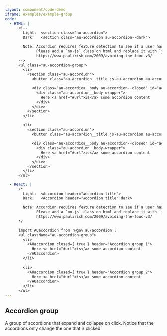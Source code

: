 ```yaml
---
layout: component/code-demo
iframe: examples/example-group
code:
  - HTML: |
      <!--
        Light:  <section class="au-accordion">
        Dark:   <section class="au-accordion au-accordion--dark">

        Note: Accordion requires feature detection to see if a user has javascript.
              Please add a `no-js` class on html and replace it with `js` if enabled
              https://www.paulirish.com/2009/avoiding-the-fouc-v3/
      -->
      <ul class="au-accordion-group">
        <li>
          <section class="au-accordion">
            <button class="au-accordion__title js-au-accordion au-accordion--closed" aria-controls="accordion-group-1" aria-expanded="false" onclick="return AU.accordion.Toggle( this )">Accordion group 1</button>

            <div class="au-accordion__body au-accordion--closed" id="accordion-group-1">
              <div class="au-accordion__body-wrapper">
                Here <a href="#url">is</a> some accordion content
              </div>
            </div>
          </section>
        </li>

        <li>
          <section class="au-accordion">
            <button class="au-accordion__title js-au-accordion au-accordion--closed" aria-controls="accordion-group-2" aria-expanded="false" onclick="return AU.accordion.Toggle( this )">Accordion group 2</button>

            <div class="au-accordion__body au-accordion--closed" id="accordion-group-2">
              <div class="au-accordion__body-wrapper">
                Here <a href="#url">is</a> some accordion content
              </div>
            </div>
          </section>
        </li>
      </ul>

  - React: |
      /*
        Light:  <Accordion header="Accordion title">
        Dark:   <Accordion header="Accordion title" dark>

        Note: Accordion requires feature detection to see if a user has javascript.
              Please add a `no-js` class on html and replace it with `js` if enabled
              https://www.paulirish.com/2009/avoiding-the-fouc-v3/
      */

      import AUaccordion from '@gov.au/accordion';
      <ul className="au-accordion-group">
        <li>
          <AUaccordion closed={ true } header="Accordion group 1">
            Here <a href="#url">is</a> some accordion content
          </AUaccordion>
        </li>
        
        <li>
          <AUaccordion closed={ true } header="Accordion group 2">
            Here <a href="#url">is</a> some accordion content
          </AUaccordion>
        </li>
      </ul>
---
```

## Accordion group

A group of accordions that expand and collapse on click. Notice that the accordions only change the one that is clicked.
